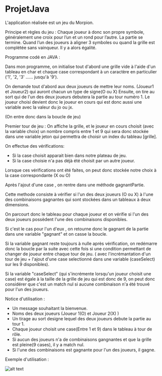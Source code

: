 # ProjetJava

L'application réalisée est un jeu du Morpion.

Principe et règles du jeu : 
Chaque joueur à donc son propre symbole, généralement une croix pour l’un et un rond pour l’autre. La partie se termine.
 Quand l’un des joueurs à aligner 3 symboles ou quand la grille est complétée sans vainqueur. Il y a alors égalité.


Programme codé en JAVA : 

Dans mon programme, on initialise tout d'abord une grille vide à l'aide d'un tableau en char et chaque case correspondant à
un caractère en particulier ('1', '2, '3' ...... jusqu'à '9'). 


On demande tout d'abord aux deux joueurs de mettre leur noms. (Joueur1 et Joueur2) qui auront chacun un type de signe(O ou X)
Ensuite, on tire au sort qui de l'un des deux joueurs debutera la partie au tour numéro 1.
 Le joueur choisi devient donc le joueur en cours qui est donc aussi une variable avec la valeur du jo ou jx.

(On entre donc dans la boucle de jeu)

Premier tour de jeu : 
On affiche la grille, et le joueur en cours choisit (avec la variable choix) un nombre compris entre 1 et 9 qui sera donc stockée dans une variable jeton qui permettra de choisir un index du tableau [grille].

On effectue des vérifications:

- Si la case choisit apparait bien dans notre plateau de jeu.
- Si la case choisie n'a pas déjà été choisit par un autre joueur.

Lorsque ces vérifications ont été faites, on peut donc stockée notre choix à la case correspondante (X ou O)


Après l'ajout d'une case , on rentre dans une méthode gagnantPartie.

Cette methode consiste à vérifier si l'un des deux joueurs (O ou X) 
à l'une des combinaisons gagnantes qui sont stockées dans un tableaux à deux dimensions.

On parcourt donc le tableau pour chaque joueur et 
on vérifie si l'un des deux joueurs possèdent l'une des combinaisons disponibles.

Si c'est le cas pour l'un d'eux , on retourne donc le gagnant de la partie dans une variable "gagnant" et on casse la boucle.



Si la variable gagnant reste toujours à nulle après vérification, on redémarre 
donc la boucle par la suite avec cette fois si 
une condition permettant de changer de joueur entre chaque tour de jeu.
( avec l'incrémantation d'un tour de jeu + l'ajout 
d'une case selectionné dans une variable (caseSelect) sur les 9 disponibles). 

Si la variable "caseSelect" (qui s'incrémente lorsqu'un joueur choisit une case) 
est égale à la taille de la grille de jeu qui est donc de 9, 
on peut donc considérer que c'est un match nul si aucune combinaison n'a été trouvé pour l'un des joueurs.

Notice d'utilisation :

* Un message souhaitant la bienvenue.
* Noms des deux joueurs (Joueur 1(O) et Joueur 2(X) )
* Un tirage au sort designe lequel des deux joueurs debute la partie au tour 1.
* Chaque joueur choisit une case(Entre 1 et 9) dans le tableau à tour de rôle.
* Si aucun des joueurs n'a de combinaisons gangnantes et que la grille est pleine(9 cases), il y a match nul.
* Si l'une des combinaisons est gagnante pour l'un des joueurs, il gagne.


Exemple d'utilisation : 


![alt text](https://github.com/zylfu/ProjetJava/blob/31488abfcead8307d678a3e431283960b65101e4/images/image1.png "Exemple utilisation")

